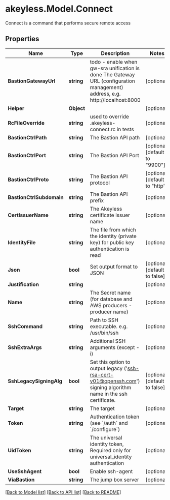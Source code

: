 # akeyless.Model.Connect
Connect is a command that performs secure remote access

## Properties

Name | Type | Description | Notes
------------ | ------------- | ------------- | -------------
**BastionGatewayUrl** | **string** | todo - enable when gw-sra unification is done The Gateway URL (configuration management) address, e.g. http://localhost:8000 | [optional] 
**Helper** | **Object** |  | [optional] 
**RcFileOverride** | **string** | used to override .akeyless-connect.rc in tests | [optional] 
**BastionCtrlPath** | **string** | The Bastion API path | [optional] 
**BastionCtrlPort** | **string** | The Bastion API Port | [optional] [default to "9900"]
**BastionCtrlProto** | **string** | The Bastion API protocol | [optional] [default to "http"]
**BastionCtrlSubdomain** | **string** | The Bastion API prefix | [optional] 
**CertIssuerName** | **string** | The Akeyless certificate issuer name | [optional] 
**IdentityFile** | **string** | The file from which the identity (private key) for public key authentication is read | [optional] 
**Json** | **bool** | Set output format to JSON | [optional] [default to false]
**Justification** | **string** |  | [optional] 
**Name** | **string** | The Secret name (for database and AWS producers - producer name) | [optional] 
**SshCommand** | **string** | Path to SSH executable. e.g. /usr/bin/ssh | [optional] 
**SshExtraArgs** | **string** | Additional SSH arguments (except -i) | [optional] 
**SshLegacySigningAlg** | **bool** | Set this option to output legacy (&#39;ssh-rsa-cert-v01@openssh.com&#39;) signing algorithm name in the ssh certificate. | [optional] [default to false]
**Target** | **string** | The target | [optional] 
**Token** | **string** | Authentication token (see &#x60;/auth&#x60; and &#x60;/configure&#x60;) | [optional] 
**UidToken** | **string** | The universal identity token, Required only for universal_identity authentication | [optional] 
**UseSshAgent** | **bool** | Enable ssh-agent | [optional] 
**ViaBastion** | **string** | The jump box server | [optional] 

[[Back to Model list]](../README.md#documentation-for-models) [[Back to API list]](../README.md#documentation-for-api-endpoints) [[Back to README]](../README.md)

